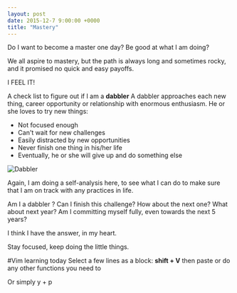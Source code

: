 ```yaml
---
layout: post
date: 2015-12-7 9:00:00 +0000
title: "Mastery"
---
```

Do I want to become a master one day? Be good at what I am doing?

We all aspire to mastery, but the path is always long and sometimes rocky, and it promised no quick and easy payoffs.

I FEEL IT!

A check list to figure out if I am a **dabbler**
A dabbler approaches each new thing, career opportunity or relationship with enormous enthusiasm. He or she loves to try new things:
- Not focused enough <br>
- Can't wait for new challenges <br>
- Easily distracted by new opportunities <br>
- Never finish one thing in his/her life  <br>
- Eventually, he or she will give up and do something else

![Dabbler](https://encrypted-tbn1.gstatic.com/images?q=tbn:ANd9GcRMzNYAuqKNINlnVNS9rZomuqUnqN3LqjwMjJydtatS83GeUhE_)

Again, I am doing a self-analysis here, to see what I can do to make sure that I am on track with any practices in life.

Am I a dabbler ? Can I finish this challenge? How about the next one? What about next year? Am I committing myself fully, even towards the next 5 years?

I think I have the answer, in my heart.

Stay focused, keep doing the little things.

#Vim learning today
Select a few lines as a block:
**shift + V** then paste or do any other functions you need to

Or simply y + p
